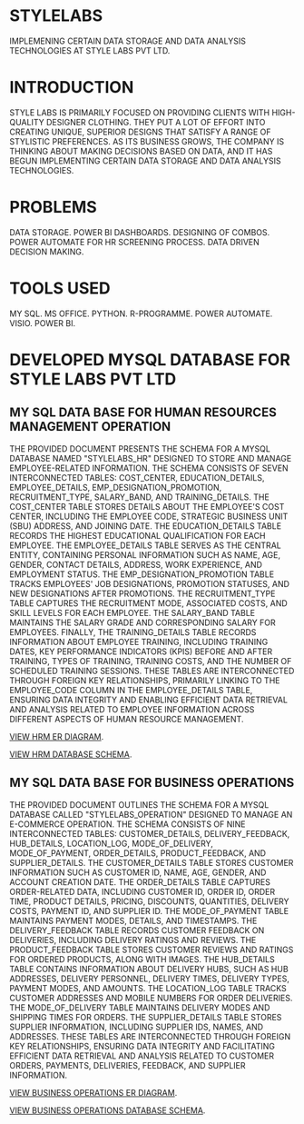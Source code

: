 # STYLELABS
IMPLEMENING CERTAIN DATA STORAGE AND DATA ANALYSIS TECHNOLOGIES AT STYLE LABS PVT LTD.

# INTRODUCTION
STYLE LABS IS PRIMARILY FOCUSED ON PROVIDING CLIENTS WITH HIGH-QUALITY DESIGNER CLOTHING. THEY PUT A LOT OF EFFORT INTO CREATING UNIQUE, SUPERIOR DESIGNS THAT SATISFY A RANGE OF STYLISTIC PREFERENCES. AS ITS BUSINESS GROWS, THE COMPANY IS THINKING ABOUT MAKING DECISIONS BASED ON DATA, AND IT HAS BEGUN IMPLEMENTING CERTAIN DATA STORAGE AND DATA ANALYSIS TECHNOLOGIES.

# PROBLEMS
DATA STORAGE.
POWER BI DASHBOARDS.
DESIGNING OF COMBOS.
POWER AUTOMATE FOR HR SCREENING PROCESS.
DATA DRIVEN DECISION MAKING.

 # TOOLS USED
 MY SQL.
 MS OFFICE.
 PYTHON.
 R-PROGRAMME.
 POWER AUTOMATE.
 VISIO.
 POWER BI.

# DEVELOPED MYSQL DATABASE FOR STYLE LABS PVT LTD

   ## MY SQL DATA BASE FOR HUMAN RESOURCES MANAGEMENT OPERATION
    
THE PROVIDED DOCUMENT PRESENTS THE SCHEMA FOR A MYSQL DATABASE NAMED "STYLELABS_HR" DESIGNED TO STORE AND MANAGE EMPLOYEE-RELATED INFORMATION. THE SCHEMA CONSISTS OF SEVEN INTERCONNECTED TABLES: COST_CENTER, EDUCATION_DETAILS, EMPLOYEE_DETAILS, EMP_DESIGNATION_PROMOTION, RECRUITMENT_TYPE, SALARY_BAND, AND TRAINING_DETAILS.
THE COST_CENTER TABLE STORES DETAILS ABOUT THE EMPLOYEE'S COST CENTER, INCLUDING THE EMPLOYEE CODE, STRATEGIC BUSINESS UNIT (SBU) ADDRESS, AND JOINING DATE. THE EDUCATION_DETAILS TABLE RECORDS THE HIGHEST EDUCATIONAL QUALIFICATION FOR EACH EMPLOYEE. THE EMPLOYEE_DETAILS TABLE SERVES AS THE CENTRAL ENTITY, CONTAINING PERSONAL INFORMATION SUCH AS NAME, AGE, GENDER, CONTACT DETAILS, ADDRESS, WORK EXPERIENCE, AND EMPLOYMENT STATUS.
THE EMP_DESIGNATION_PROMOTION TABLE TRACKS EMPLOYEES' JOB DESIGNATIONS, PROMOTION STATUSES, AND NEW DESIGNATIONS AFTER PROMOTIONS. THE RECRUITMENT_TYPE TABLE CAPTURES THE RECRUITMENT MODE, ASSOCIATED COSTS, AND SKILL LEVELS FOR EACH EMPLOYEE. THE SALARY_BAND TABLE MAINTAINS THE SALARY GRADE AND CORRESPONDING SALARY FOR EMPLOYEES. FINALLY, THE TRAINING_DETAILS TABLE RECORDS INFORMATION ABOUT EMPLOYEE TRAINING, INCLUDING TRAINING DATES, KEY PERFORMANCE INDICATORS (KPIS) BEFORE AND AFTER TRAINING, TYPES OF TRAINING, TRAINING COSTS, AND THE NUMBER OF SCHEDULED TRAINING SESSIONS.
THESE TABLES ARE INTERCONNECTED THROUGH FOREIGN KEY RELATIONSHIPS, PRIMARILY LINKING TO THE EMPLOYEE_CODE COLUMN IN THE EMPLOYEE_DETAILS TABLE, ENSURING DATA INTEGRITY AND ENABLING EFFICIENT DATA RETRIEVAL AND ANALYSIS RELATED TO EMPLOYEE INFORMATION ACROSS DIFFERENT ASPECTS OF HUMAN RESOURCE MANAGEMENT.

[VIEW HRM ER DIAGRAM](https://github.com/jaggaraj/STYLELABS/blob/main/mysql%20stylelabs%20hr.png).

[VIEW HRM DATABASE SCHEMA](https://github.com/jaggaraj/STYLELABS/blob/main/mysql%20stylelabs_hr%20%20schema.pdf).

  ## MY SQL DATA BASE FOR BUSINESS OPERATIONS

THE PROVIDED DOCUMENT OUTLINES THE SCHEMA FOR A MYSQL DATABASE CALLED "STYLELABS_OPERATION" DESIGNED TO MANAGE AN E-COMMERCE OPERATION. THE SCHEMA CONSISTS OF NINE INTERCONNECTED TABLES: CUSTOMER_DETAILS, DELIVERY_FEEDBACK, HUB_DETAILS, LOCATION_LOG, MODE_OF_DELIVERY, MODE_OF_PAYMENT, ORDER_DETAILS, PRODUCT_FEEDBACK, AND SUPPLIER_DETAILS.
THE CUSTOMER_DETAILS TABLE STORES CUSTOMER INFORMATION SUCH AS CUSTOMER ID, NAME, AGE, GENDER, AND ACCOUNT CREATION DATE. THE ORDER_DETAILS TABLE CAPTURES ORDER-RELATED DATA, INCLUDING CUSTOMER ID, ORDER ID, ORDER TIME, PRODUCT DETAILS, PRICING, DISCOUNTS, QUANTITIES, DELIVERY COSTS, PAYMENT ID, AND SUPPLIER ID. THE MODE_OF_PAYMENT TABLE MAINTAINS PAYMENT MODES, DETAILS, AND TIMESTAMPS.
THE DELIVERY_FEEDBACK TABLE RECORDS CUSTOMER FEEDBACK ON DELIVERIES, INCLUDING DELIVERY RATINGS AND REVIEWS. THE PRODUCT_FEEDBACK TABLE STORES CUSTOMER REVIEWS AND RATINGS FOR ORDERED PRODUCTS, ALONG WITH IMAGES. THE HUB_DETAILS TABLE CONTAINS INFORMATION ABOUT DELIVERY HUBS, SUCH AS HUB ADDRESSES, DELIVERY PERSONNEL, DELIVERY TIMES, DELIVERY TYPES, PAYMENT MODES, AND AMOUNTS.
THE LOCATION_LOG TABLE TRACKS CUSTOMER ADDRESSES AND MOBILE NUMBERS FOR ORDER DELIVERIES. THE MODE_OF_DELIVERY TABLE MAINTAINS DELIVERY MODES AND SHIPPING TIMES FOR ORDERS. THE SUPPLIER_DETAILS TABLE STORES SUPPLIER INFORMATION, INCLUDING SUPPLIER IDS, NAMES, AND ADDRESSES.
THESE TABLES ARE INTERCONNECTED THROUGH FOREIGN KEY RELATIONSHIPS, ENSURING DATA INTEGRITY AND FACILITATING EFFICIENT DATA RETRIEVAL AND ANALYSIS RELATED TO CUSTOMER ORDERS, PAYMENTS, DELIVERIES, FEEDBACK, AND SUPPLIER INFORMATION.

[VIEW BUSINESS OPERATIONS ER DIAGRAM](https://github.com/jaggaraj/STYLELABS/blob/main/mysql%20stylelabs%20operations.png).

[VIEW BUSINESS OPERATIONS DATABASE SCHEMA](https://github.com/jaggaraj/STYLELABS/blob/main/mysql%20stylelabs_operation%20schema.pdf).

